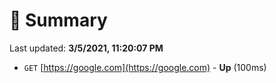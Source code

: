 # 📖 Summary
Last updated: **3/5/2021, 11:20:07 PM**

- `GET` [https://google.com](https://google.com) - **Up** (100ms)
